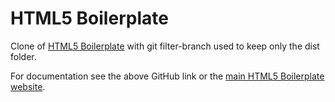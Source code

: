 # HTML5 Boilerplate

Clone of [HTML5 Boilerplate](https://github.com/h5bp/html5-boilerplate) with git filter-branch used to keep only the dist folder.

For documentation see the above GitHub link or the [main HTML5 Boilerplate website](https://html5boilerplate.com).

